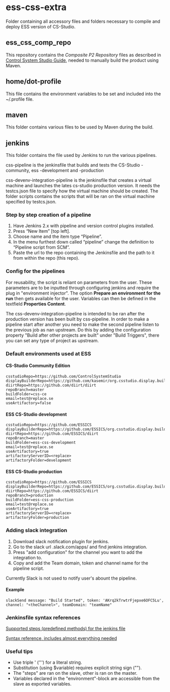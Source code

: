 # ess-css-extra

Folder containing all accessory files and folders necessary to compile and deploy ESS version of CS-Studio.

## ess_css_comp_repo

This repository contains the _Composite P2 Repository_ files as described in [Control System Studio Guide](http://cs-studio.sourceforge.net/docbook/ch04.html#idp157632), needed to manually build the product using Maven.

## home/dot-profile

This file contains the environment variables to be set and included into the ~/.profile file.

## maven

This folder contains various files to be used by Maven during the build.

## jenkins

This folder contains the file used by Jenkins to run the various pipelines.

css-pipeline is the jenkinsfile that builds and tests the CS-Studio -community, ess -development and -production

css-devenv-integration-pipeline is the jenkinsfile that creates a virtual machine and launches the lates cs-studio production version. It needs the testcs.json file to specify how the virtual machine should be created. The folder scripts contains the scripts that will be ran on the virtual machine specified by testcs.json.        

### Step by step creation of a pipeline

1.	Have Jenkins 2.x with pipeline and version control plugins installed.
2.	Press “New Item” [top left].
3.	Choose name and the item type “Pipeline”.
4.	In the menu furthest down called “pipeline” change the definition to “Pipeline script from SCM”.
5.	Paste the url to the repo containing the Jenkinsfile and the path to it from within the repo (this repo).

### Config for the pipelines

For reusability, the script is reliant on parameters from the user. These parameters are to be inputted through configuring jenkins and require the plug in "environment injector".
The option **Prepare an environment for the run** then gets available for the user. Variables can then be defined in the textfield **Properties Content**.

The css-devenv-integration-pipeline is intended to be ran after the production version has been built by css-pipeline. In order to make a pipeline start after another you need to make the second pipeline listen to the previous job as nan upstream. Do this by adding the configuration property "Build after other projects are built" under "Build Triggers", there you can set any type of project as upstream.  

### Default environments used at ESS

#### CS-Studio Community Edition

```
csstudioRepo=https://github.com/ControlSystemStudio
displayBuilderRepo=https://github.com/kasemir/org.csstudio.display.builder
diirtRepo=https://github.com/diirt/diirt
repoBranch=master
buildFolder=css-ce
email=test@replace.se
useArtifactory=false

```

#### ESS CS-Studio development

```
csstudioRepo=https://github.com/ESSICS
displayBuilderRepo=https://github.com/ESSICS/org.csstudio.display.builder
diirtRepo=https://github.com/ESSICS/diirt
repoBranch=master
buildFolder=ess-css-development
email=test@replace.se
useArtifactory=true
artifactoryServerID=<replace>
artifactoryFolder=development

```

#### ESS CS-Studio production

```
csstudioRepo=https://github.com/ESSICS
displayBuilderRepo=https://github.com/ESSICS/org.csstudio.display.builder
diirtRepo=https://github.com/ESSICS/diirt
repoBranch=production
buildFolder=ess-css-production
email=test@replace.se
useArtifactory=true
artifactoryServerID=<replace>
artifactoryFolder=production

```

### Adding slack integration

1. Download slack notification plugin for jenkins.
2. Go to the slack url <teamname>.slack.com/apps/ and find jenkins integration.
3. Press "add configuration" for the channel you want to add the integration to.
4. Copy and add the Team domain, token and channel name for the pipeline script.

Currently Slack is not used to notify user's abount the pipeline.

#### Example

```
slackSend message: "Build Started", token: 'AKrq2kTrwtrFjepxe6OFC5Lu', channel: "<theChannel>", teamDomain: "teamName"
```

### Jenkinsfile syntax references

[Supported steps (predefined methods) for the jenkins file](https://jenkins.io/doc/pipeline/steps/)

[Syntax reference, includes almost everything needed](https://jenkins.io/doc/book/pipeline/syntax/)

### Useful tips

* Use triple ' (''') for a literal string.
* Substitution (using $variable) requires explicit string sign ("").
* The "steps" are ran on the slave, other is ran on the master.
* Variables declared in the "environment"-block are accessible from the slave as exported variables.

